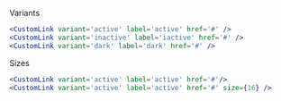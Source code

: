 Variants

```jsx padded
<CustomLink variant='active' label='active' href='#' />
<CustomLink variant='inactive' label='iactive' href='#' />
<CustomLink variant='dark' label='dark' href='#' />
```

Sizes

```jsx padded
<CustomLink variant='active' label='active' href='#'/>
<CustomLink variant='active' label='active' href='#' size={16} />
```